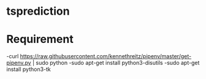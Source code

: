 # tsprediction

# Requirement

-curl https://raw.githubusercontent.com/kennethreitz/pipenv/master/get-pipenv.py | sudo python
-sudo apt-get install python3-disutils
-sudo apt-get install python3-tk
